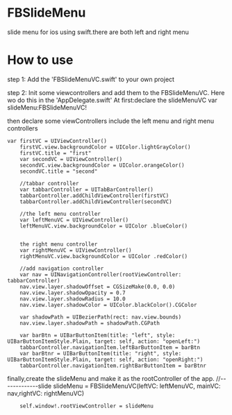 # FBSlideMenu
slide menu for ios using swift.there are both left and right menu


# How to use

step 1:
  Add the 'FBSlideMenuVC.swift' to your own project
  
step 2:
  Init some viewcontrollers and add them to the FBSlideMenuVC.
  Here wo do this in the 'AppDelegate.swift'
  At first:declare the slideMenuVC
    var slideMenu:FBSlideMenuVC!
    
  then declare some viewControllers include the left menu and right menu controllers
  
    var firstVC = UIViewController()
        firstVC.view.backgroundColor = UIColor.lightGrayColor()
        firstVC.title = "first"
        var secondVC = UIViewController()
        secondVC.view.backgroundColor = UIColor.orangeColor()
        secondVC.title = "second"
        
        //tabbar controller
        var tabbarController = UITabBarController()
        tabbarController.addChildViewController(firstVC)
        tabbarController.addChildViewController(secondVC)
        
        //the left menu controller
        var leftMenuVC = UIViewController()
        leftMenuVC.view.backgroundColor = UIColor .blueColor()
        
        
        the right menu controller
        var rightMenuVC = UIViewController()
        rightMenuVC.view.backgroundColor = UIColor .redColor()
        
        //add navigation controller
        var nav = UINavigationController(rootViewController: tabbarController)
        nav.view.layer.shadowOffset = CGSizeMake(0.0, 0.0)
        nav.view.layer.shadowOpacity = 0.7
        nav.view.layer.shadowRadius = 10.0
        nav.view.layer.shadowColor = UIColor.blackColor().CGColor
        
        var shadowPath = UIBezierPath(rect: nav.view.bounds)
        nav.view.layer.shadowPath = shadowPath.CGPath
        
        var barBtn = UIBarButtonItem(title: "left", style: UIBarButtonItemStyle.Plain, target: self, action: "openLeft:")
        tabbarController.navigationItem.leftBarButtonItem = barBtn
        var barBtnr = UIBarButtonItem(title: "right", style: UIBarButtonItemStyle.Plain, target: self, action: "openRight:")
        tabbarController.navigationItem.rightBarButtonItem = barBtnr
        
  finally,create the slideMenu and make it as the rootController of the app.
        //-------------slide
        slideMenu = FBSlideMenuVC(leftVC: leftMenuVC, mainVC: nav,rightVC: rightMenuVC)
        
        self.window!.rootViewController = slideMenu

